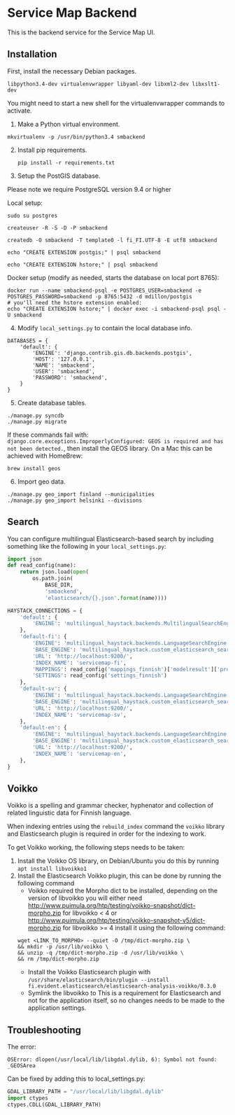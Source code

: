 Service Map Backend
===================

This is the backend service for the Service Map UI.

Installation
------------

First, install the necessary Debian packages.

    libpython3.4-dev virtualenvwrapper libyaml-dev libxml2-dev libxslt1-dev

You might need to start a new shell for the virtualenvwrapper commands to activate.

1. Make a Python virtual environment.

```
mkvirtualenv -p /usr/bin/python3.4 smbackend
```

2. Install pip requirements.

    ```pip install -r requirements.txt```
 
3. Setup the PostGIS database.

Please note we require PostgreSQL version 9.4 or higher

Local setup:

```
sudo su postgres

createuser -R -S -D -P smbackend

createdb -O smbackend -T template0 -l fi_FI.UTF-8 -E utf8 smbackend

echo "CREATE EXTENSION postgis;" | psql smbackend

echo "CREATE EXTENSION hstore;" | psql smbackend
```

Docker setup (modify as needed, starts the database on local port 8765):
```
docker run --name smbackend-psql -e POSTGRES_USER=smbackend -e POSTGRES_PASSWORD=smbackend -p 8765:5432 -d mdillon/postgis
# you'll need the hstore extension enabled:
echo "CREATE EXTENSION hstore;" | docker exec -i smbackend-psql psql -U smbackend
```

4. Modify `local_settings.py` to contain the local database info.

```
DATABASES = {
    'default': {
        'ENGINE': 'django.contrib.gis.db.backends.postgis',
        'HOST': '127.0.0.1',
        'NAME': 'smbackend',
        'USER': 'smbackend',
        'PASSWORD': 'smbackend',
    }
}
```

5. Create database tables.

```
./manage.py syncdb
./manage.py migrate
```

If these commands fail with: `django.core.exceptions.ImproperlyConfigured: GEOS is required and has not been detected.`,
then install the GEOS library. On a Mac this can be achieved with HomeBrew:
```
brew install geos
```

6. Import geo data.

```
./manage.py geo_import finland --municipalities
./manage.py geo_import helsinki --divisions
```

Search
------

You can configure multilingual Elasticsearch-based search by including
something like the following in your `local_settings.py`:

```python
import json
def read_config(name):
    return json.load(open(
        os.path.join(
            BASE_DIR,
            'smbackend',
            'elasticsearch/{}.json'.format(name))))

HAYSTACK_CONNECTIONS = {
    'default': {
        'ENGINE': 'multilingual_haystack.backends.MultilingualSearchEngine',
    },
    'default-fi': {
        'ENGINE': 'multilingual_haystack.backends.LanguageSearchEngine',
        'BASE_ENGINE': 'multilingual_haystack.custom_elasticsearch_search_backend.CustomEsSearchEngine',
        'URL': 'http://localhost:9200/',
        'INDEX_NAME': 'servicemap-fi',
        'MAPPINGS': read_config('mappings_finnish')['modelresult']['properties'],
        'SETTINGS': read_config('settings_finnish')
    },
    'default-sv': {
        'ENGINE': 'multilingual_haystack.backends.LanguageSearchEngine',
        'BASE_ENGINE': 'multilingual_haystack.custom_elasticsearch_search_backend.CustomEsSearchEngine',
        'URL': 'http://localhost:9200/',
        'INDEX_NAME': 'servicemap-sv',
    },
    'default-en': {
        'ENGINE': 'multilingual_haystack.backends.LanguageSearchEngine',
        'BASE_ENGINE': 'multilingual_haystack.custom_elasticsearch_search_backend.CustomEsSearchEngine',
        'URL': 'http://localhost:9200/',
        'INDEX_NAME': 'servicemap-en',
    },
}
```

## Voikko

Voikko is a spelling and grammar checker, hyphenator and collection
of related linguistic data for Finnish language.

When indexing entries using the `rebuild_index` command the `voikko` library and Elasticsearch plugin
is required in order for the indexing to work.

To get Voikko working, the following steps needs to be taken:
1. Install the Voikko OS library, on Debian/Ubuntu you do this by running `apt install libvoikko1`
2. Install the Elasticsearch Voikko plugin, this can be done by running the following command
    * Voikko required the Morpho dict to be installed, depending on the version of libvoikko you will either
     need http://www.puimula.org/htp/testing/voikko-snapshot/dict-morpho.zip for libvoikko < 4 or
     http://www.puimula.org/htp/testing/voikko-snapshot-v5/dict-morpho.zip for libvoikko >= 4
     install it using the following command:
    ```
    wget <LINK_TO_MORPHO> --quiet -O /tmp/dict-morpho.zip \
    && mkdir -p /usr/lib/voikko \
    && unzip -q /tmp/dict-morpho.zip -d /usr/lib/voikko \
    && rm /tmp/dict-morpho.zip
    ```
    * Install the Voikko Elasticsearch plugin with `/usr/share/elasticsearch/bin/plugin --install fi.evident.elasticsearch/elasticsearch-analysis-voikko/0.3.0`
    * Symlink the libvoikko to 
This is a requirement for Elasticsearch and not for the application itself, so no changes needs
to be made to the application settings.


Troubleshooting
---------------

The error:
```
OSError: dlopen(/usr/local/lib/libgdal.dylib, 6): Symbol not found: _GEOSArea
```
Can be fixed by adding this to local_settings.py:
```python
GDAL_LIBRARY_PATH = "/usr/local/lib/libgdal.dylib"
import ctypes
ctypes.CDLL(GDAL_LIBRARY_PATH)
```
